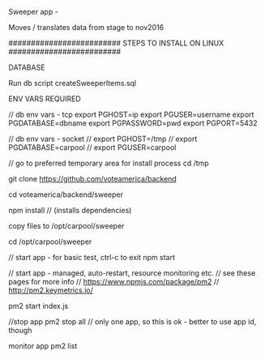 Sweeper app - 

Moves / translates data from stage to nov2016

#########################
STEPS TO INSTALL ON LINUX
#########################  

DATABASE

Run db script createSweeperItems.sql


ENV VARS REQUIRED 

// db env vars - tcp
export PGHOST=ip
export PGUSER=username
export PGDATABASE=dbname
export PGPASSWORD=pwd
export PGPORT=5432

// db env vars - socket
// export PGHOST=/tmp
// export PGDATABASE=carpool
// export PGUSER=carpool

// go to preferred temporary area for install process
cd /tmp

git clone https://github.com/voteamerica/backend

cd voteamerica/backend/sweeper

npm install // (installs dependencies)

copy files to /opt/carpool/sweeper
 
cd /opt/carpool/sweeper

// start app - for basic test, ctrl-c to exit
npm start

// start app - managed, auto-restart, resource monitoring etc. 
// see these pages for more info
// https://www.npmjs.com/package/pm2
// http://pm2.keymetrics.io/

pm2 start index.js

//stop app 
pm2 stop all // only one app, so this is ok - better to use app id, though

monitor app 
pm2 list
